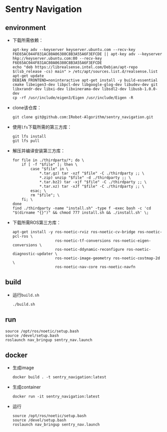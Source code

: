 # Sentry Navigation
## environment

- 下载所需依赖：

  ```shell
  apt-key adv --keyserver keyserver.ubuntu.com --recv-key F6E65AC044F831AC80A06380C8B3A55A6F3EFCDE || apt-key adv --keyserver hkp://keyserver.ubuntu.com:80 --recv-key F6E65AC044F831AC80A06380C8B3A55A6F3EFCDE
  echo "deb https://librealsense.intel.com/Debian/apt-repo $(lsb_release -cs) main" > /etc/apt/sources.list.d/realsense.list
  apt-get update
  DEBIAN_FRONTEND=noninteractive apt-get install -y build-essential cmake libeigen3-dev libpcl-dev libgoogle-glog-dev libudev-dev git libxrandr-dev libxi-dev libxinerama-dev libsdl2-dev libusb-1.0.0-dev
  cp -rf /usr/include/eigen3/Eigen /usr/include/Eigen -R
  ```

- clone该仓库：

  ```shell
  git clone git@github.com:IRobot-Algorithm/sentry_navigation.git
  ```

- 使用`lfs`下载所需的第三方库：

  ```shell
  git lfs install
  git lfs pull
  ```

- 解压并编译安装第三方库：

  ```shell
  for file in ./thirdparty/*; do \
      if [ -f "$file" ]; then \
          case "$file" in \
              *.tar.gz) tar -xzf "$file" -C ./thirdparty ;; \
              *.zip) unzip "$file" -d ./thirdparty ;; \
              *.tar.bz2) tar -xjf "$file" -C ./thirdparty ;; \
              *.tar.xz) tar -xJf "$file" -C ./thirdparty ;; \
          esac; \
          rm "$file"; \
      fi; \
  done
  find ./thirdparty -name "install.sh" -type f -exec bash -c 'cd "$(dirname "{}")" && chmod 777 install.sh && ./install.sh' \;
  ```

- 下载所需ROS第三方库：

  ```shell
  apt-get install -y ros-noetic-rviz ros-noetic-cv-bridge ros-noetic-pcl-ros \
                     ros-noetic-tf-conversions ros-noetic-eigen-conversions \
                     ros-noetic-ddynamic-reconfigure ros-noetic-diagnostic-updater \
                     ros-noetic-image-geometry ros-noetic-costmap-2d \
                     ros-noetic-nav-core ros-noetic-navfn
  ```

## build

- 运行`build.sh`

  ```shell
  ./build.sh
  ```

  

## run

``` shell
source /opt/ros/noetic/setup.bash
source /devel/setup.bash
roslaunch nav_bringup sentry_nav.launch
```

## docker

- 生成image

  ```shell
  docker build . -t sentry_navigation:latest
  ```

- 生成container

  ```shell
  docker run -it sentry_navigation:latest
  ```

- 运行

  ```shell
  source /opt/ros/noetic/setup.bash
  source /devel/setup.bash
  roslaunch nav_bringup sentry_nav.launch
  ```

  
